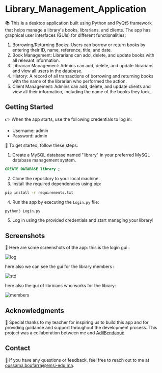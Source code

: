 # Library_Management_Application

📚 This is a desktop application built using Python and PyQt5 framework that helps manage a library's books, librarians, and clients. The app has graphical user interfaces (GUIs) for different functionalities:

1. Borrowing/Returning Books: Users can borrow or return books by entering their ID, name, reference, title, and date.
2. Book Management: Librarians can add, delete, and update books with all relevant information.
3. Librarian Management: Admins can add, delete, and update librarians and view all users in the database.
4. History: A record of all transactions of borrowing and returning books with the name of the librarian who performed the action.
5. Client Management: Admins can add, delete, and update clients and view all their information, including the name of the books they took.

## Getting Started

👉 When the app starts, use the following credentials to log in:
- Username: admin
- Password: admin

🚀 To get started, follow these steps:
1. Create a MySQL database named "library" in your preferred MySQL database management system.
```SQL
CREATE DATABASE library ;
```
2. Clone the repository to your local machine.
3. Install the required dependencies using pip:
```bash
pip install -r requirements.txt
```
4. Run the app by executing the `Login.py` file:
```bash
python3 Login.py
```
5. Log in using the provided credentials and start managing your library!

## Screenshots

📸 Here are some screenshots of the app:
this is the login gui :

![log](https://user-images.githubusercontent.com/118765563/236072917-22bd053c-e0fb-4889-8d43-e90f293db96c.PNG)


here also we can see the gui for the library members :


![std](https://user-images.githubusercontent.com/118765563/236073035-78e082bd-1ad9-4505-9e2e-87768afa5f0c.PNG)


here also the gui of libririans who works for the library:

![members](https://user-images.githubusercontent.com/118765563/236073230-edd8d82b-7019-42a2-a2b9-957a39fdee19.PNG)


## Acknowledgments

🙏 Special thanks to my teacher for inspiring us to build this app and for providing guidance and support throughout the development process. This project was a collaboration between me and [AdilBendaoud](https://github.com/AdilBendaoud)

## Contact

📧 If you have any questions or feedback, feel free to reach out to me at [oussama.boufarra@emsi-edu.ma](mailto:oussama.boufarra@emsi-edu.ma).



